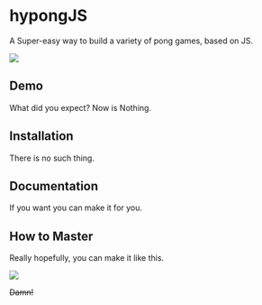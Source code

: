 # hypongJS
A Super-easy way to build a variety of pong games, based on JS.
<p><img src="https://github.com/leejg1313/hypongJS/blob/master/screenshots/hypongJS.gif" /></p>

## Demo
What did you expect? Now is Nothing.

## Installation
There is no such thing.

## Documentation
If you want you can make it for you.

## How to Master
Really hopefully, you can make it like this.
<p><img src="https://github.com/leejg1313/hypongJS/blob/master/screenshots/hypongJS-Weird.gif" /></p>
<p><del>Damn!</del></p>
